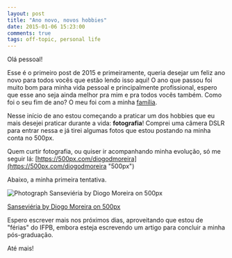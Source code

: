 ```yaml
---
layout: post
title: "Ano novo, novos hobbies"
date: 2015-01-06 15:23:00
comments: true
tags: off-topic, personal life
---
```

Olá pessoal!

Esse é o primeiro post de 2015 e primeiramente, queria desejar um feliz ano novo para todos vocês que estão lendo isso aqui! O ano que passou foi muito bom para minha vida pessoal e principalmente profissional, espero que esse ano seja ainda melhor pra mim e pra todos vocês também. Como foi o seu fim de ano? O meu foi com a minha [família](http://instagram.com/p/xSrBRcg4FH/?modal=true "É uma foto!").

Nesse início de ano estou começando a praticar um dos hobbies que eu mais desejei praticar durante a vida: **fotografia**! Comprei uma câmera DSLR para entrar nessa e já tirei algumas fotos que estou postando na minha conta no 500px.

Quem curtir fotografia, ou quiser ir acompanhando minha evolução, só me seguir lá: [https://500px.com/diogodmoreira](https://500px.com/diogodmoreira "500px")

Abaixo, a minha primeira tentativa.

<div class="pixels-photo">
  <p><img src="https://ppcdn.500px.org/94754231/5388b7579c4a80db2f217af2ddccdc139112b3b6/4.jpg" alt="Photograph Sanseviéria by Diogo Moreira on 500px"></p>
  <a href="https://500px.com/photo/94754231/sansevi%C3%A9ria-by-diogo-moreira">Sanseviéria by Diogo Moreira on 500px</a>
</div>
<script type="text/javascript" src="https://500px.com/embed.js"></script> 

Espero escrever mais nos próximos dias, aproveitando que estou de "férias" do IFPB, embora esteja escrevendo um artigo para concluir a minha pós-graduação.

Até mais!
